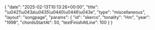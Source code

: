 {
    "date": "2025-02-13T10:13:26+00:00",
    "title": "\u0421\u043a\u0435\u0440\u0446\u043e",
    "type": "miscellaneous",
    "layout": "songpage",
    "params": {
        "id": "skerco",
        "tonality": "Hm",
        "year": "1998",
        "chordsStartAt": 50,
        "textFinishAtLine": 100
    }
}